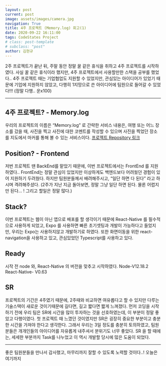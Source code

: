```yaml
---
layout: post
current: post
image: assets/images/camera.jpg
navigation: True
title: 4주 프로젝트 (Memory.log) 회고(1)
date: 2020-09-22 16:11:00
tags: CodeStates Project
# class: post-template
# subclass: "post"
author: 김현규
---
```


2주 프로젝트가 끝난 뒤, 주말 동안 정말 꿀 같은 휴식을 취하고 4주 프로젝트를 시작하였다.
사실 꿀 같은 휴식이라 했지만, 4주 프로젝트에서 사용할만한 스택을 공부를 했었다..
4주 프로젝트 때는 기업협업도 지원할 수 있었지만, 관심있는 아이디어가 있었기 때문에 기업에 지원하지 않았고, 다행히 1지망으로 쓴 아이디어에 팀원으로 들어갈 수 있었다!!!
(정말 다행.. 운x100)

<hr>

## 4주 프로젝트? - Memory.log

우리의 프로젝트의 이름은 “Memory.log” 로 간략한 서비스 내용은, 여행 또는 어느 장소를 갔을 때, 사진을 찍고 사진에 대한 코멘트를 작성할 수 있으며 사진을 찍었던 장소를 지도에서 마커를 통해 볼 수 있는 서비스이다. [프로젝트 Repository 링크](https://github.com/codeFabian/Memory.log-c)

## Position? - Frontend

저번 프로젝트 땐 BackEnd를 맡았기 때문에, 이번 프로젝트에서는 FrontEnd 를 지원하였다.. FrontEnd는 정말 관심이 있었지만 이상하게도 백엔드보다 어려웠던 경험이 있어 지원하기 두려웠다. 하지만 팀원분들께서 배려해주시고, “일단 하면 다 된다” 라고 하시며 격려해주셨다.
(2주가 지난 지금 돌아보면, 정말 그냥 일단 하면 된다. 물론 어렵지만 된다... ! 그리고 할일은 정말 많다.)

## Stack?

이번 프로젝트는 웹이 아닌 앱으로 배포를 할 생각이기 때문에
React-Native 를 필수적으로 사용하게 되었고, Expo 를 사용하면 빠른 초기셋팅과 개발이 가능하다고 들었지만,
우리는 Expo는 사용하지않고 개발하기로 하였다. 또한 화면이동을 위한 react-navigation을 사용하고 있고, 관심있었던 Typescript를 사용하고 있다.

## Ready

시작 전 node 와, React-Native 의 버전을 맞추고 시작하였다.
Node-V12.18.2
React-Native- V0.63

## SR

프로젝트의 기간은 4주였기 때문에, 2주때와 비교하면 여유롭다고 할 수 있지만 다루는 기술스택이 새로운 것이기때문에 길다면, 길고 짧다면 짧게 느껴졌다.
먼저 코딩을 시작하기 전에 우리 팀은 SR에 시간을 많이 투자하는 것을 선호하였는데, 이 부분이 정말 좋았고 다행이였다.
첫 프로젝트 때 느꼈던 것이였지만 SR은 굉장히 중요한 부분이고 충분한 시간을 가져야 한다고 생각한다. 그래서 우리는 3일 정도를 충분히 토의하였고, 팀원분들은 개개인들의 아이디어를 자유롭게 내주셔서 분위기도 너무 좋았다.
SR 을 할 때에는, 세세한 부분까지 Task를 나누었고 이 역시 개발할 당시에 많은 도움이 되었다.

<hr>

좋은 팀원분들을 만나서 감사했고, 마무리까지 잘할 수 있도록 노력할 것이다..!
오늘은 여기까지
